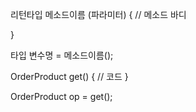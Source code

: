 

리턴타입 메소드이름 (파라미터) {
    // 메소드 바디
    
}

타입 변수명 = 메소드이름();

OrderProduct get() {
    // 코드
}

OrderProduct op = get();